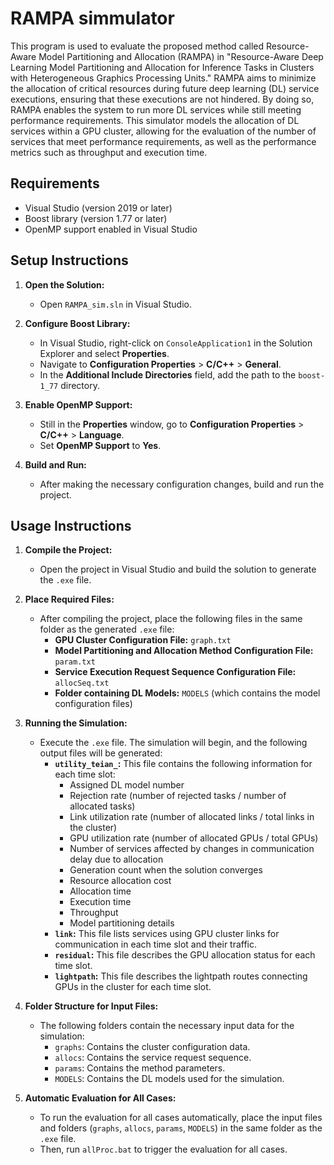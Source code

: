 # RAMPA simmulator

This program is used to evaluate the proposed method called Resource-Aware Model Partitioning and Allocation (RAMPA) in "Resource-Aware Deep Learning Model Partitioning and Allocation for Inference Tasks in Clusters with Heterogeneous Graphics Processing Units." RAMPA aims to minimize the allocation of critical resources during future deep learning (DL) service executions, ensuring that these executions are not hindered. By doing so, RAMPA enables the system to run more DL services while still meeting performance requirements. This simulator models the allocation of DL services within a GPU cluster, allowing for the evaluation of the number of services that meet performance requirements, as well as the performance metrics such as throughput and execution time.


## Requirements

- Visual Studio (version 2019 or later)
- Boost library (version 1.77 or later)
- OpenMP support enabled in Visual Studio

## Setup Instructions

1. **Open the Solution:**
   - Open `RAMPA_sim.sln` in Visual Studio.

2. **Configure Boost Library:**
   - In Visual Studio, right-click on `ConsoleApplication1` in the Solution Explorer and select **Properties**.
   - Navigate to **Configuration Properties** > **C/C++** > **General**.
   - In the **Additional Include Directories** field, add the path to the `boost-1_77` directory.

3. **Enable OpenMP Support:**
   - Still in the **Properties** window, go to **Configuration Properties** > **C/C++** > **Language**.
   - Set **OpenMP Support** to **Yes**.

4. **Build and Run:**
   - After making the necessary configuration changes, build and run the project.



## Usage Instructions

1. **Compile the Project:**
   - Open the project in Visual Studio and build the solution to generate the `.exe` file.

2. **Place Required Files:**
   - After compiling the project, place the following files in the same folder as the generated `.exe` file:
     - **GPU Cluster Configuration File:** `graph.txt`
     - **Model Partitioning and Allocation Method Configuration File:** `param.txt`
     - **Service Execution Request Sequence Configuration File:** `allocSeq.txt`
     - **Folder containing DL Models:** `MODELS` (which contains the model configuration files)

3. **Running the Simulation:**
   - Execute the `.exe` file. The simulation will begin, and the following output files will be generated:
     - **`utility_teian_`:** This file contains the following information for each time slot:
       - Assigned DL model number
       - Rejection rate (number of rejected tasks / number of allocated tasks)
       - Link utilization rate (number of allocated links / total links in the cluster)
       - GPU utilization rate (number of allocated GPUs / total GPUs)
       - Number of services affected by changes in communication delay due to allocation
       - Generation count when the solution converges
       - Resource allocation cost
       - Allocation time
       - Execution time
       - Throughput
       - Model partitioning details
     - **`link`:** This file lists services using GPU cluster links for communication in each time slot and their traffic.
     - **`residual`:** This file describes the GPU allocation status for each time slot.
     - **`lightpath`:** This file describes the lightpath routes connecting GPUs in the cluster for each time slot.

4. **Folder Structure for Input Files:**
   - The following folders contain the necessary input data for the simulation:
     - `graphs`: Contains the cluster configuration data.
     - `allocs`: Contains the service request sequence.
     - `params`: Contains the method parameters.
     - `MODELS`: Contains the DL models used for the simulation.

5. **Automatic Evaluation for All Cases:**
   - To run the evaluation for all cases automatically, place the input files and folders (`graphs`, `allocs`, `params`, `MODELS`) in the same folder as the `.exe` file.
   - Then, run `allProc.bat` to trigger the evaluation for all cases.



